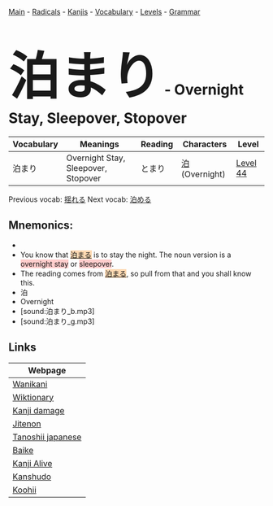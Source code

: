 <style> bigfont {font-size: 100px}</style>
[Main](../README.md) -
[Radicals](../radicals.md) -
[Kanjis](../kanjis.md) -
[Vocabulary](../vocabulary.md) -
[Levels](../levels.md) -
[Grammar](../grammar.md)
# <bigfont> 泊まり</bigfont> - Overnight Stay, Sleepover, Stopover 

| Vocabulary | Meanings | Reading | Characters | Level |
| --- | --- | --- | --- | --- |
| 泊まり | Overnight Stay, Sleepover, Stopover | とまり |  [泊](../kanjis/泊.md) (Overnight) | [Level 44](../levels/wk_level44.md) |

Previous vocab: [揺れる](揺れる.md) Next vocab: [泊める](泊める.md) 

## Mnemonics:

* 
* You know that <span style="background-color:#fed8b1"> [泊まる](https://jisho.org/search/泊まる)</span> is to stay the night. The noun version is a <span style="background-color:#ffcccb"> overnight stay</span> or <span style="background-color:#ffcccb"> sleepover</span>.
* The reading comes from <span style="background-color:#fed8b1"> [泊まる](https://jisho.org/search/泊まる)</span>, so pull from that and you shall know this.
* 泊
* Overnight
* [sound:泊まり_b.mp3]
* [sound:泊まり_g.mp3]


## Links 

| Webpage |
| --- |
| [Wanikani          ](https://www.wanikani.com/kanji/泊まり) |
| [Wiktionary        ](https://en.wiktionary.org/wiki/泊まり) |
| [Kanji damage      ](http://www.kanjidamage.com/kanji/search?utf8=✓&q=泊まり) |
| [Jitenon           ](https://jitenon.com/kanji/泊まり) |
| [Tanoshii japanese ](https://www.tanoshiijapanese.com/dictionary/kanji.cfm?k=泊まり) |
| [Baike             ](https://baike.baidu.com/item/泊まり) |
| [Kanji Alive       ](https://app.kanjialive.com/泊まり) |
| [Kanshudo          ](https://www.kanshudo.com/searchmn?q=泊まり) |
| [Koohii            ](https://kanji.koohii.com/study/kanji/泊まり) |

